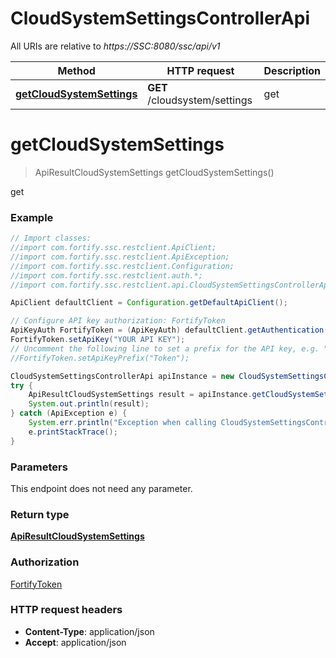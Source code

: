# CloudSystemSettingsControllerApi

All URIs are relative to *https://SSC:8080/ssc/api/v1*

Method | HTTP request | Description
------------- | ------------- | -------------
[**getCloudSystemSettings**](CloudSystemSettingsControllerApi.md#getCloudSystemSettings) | **GET** /cloudsystem/settings | get


<a name="getCloudSystemSettings"></a>
# **getCloudSystemSettings**
> ApiResultCloudSystemSettings getCloudSystemSettings()

get

### Example
```java
// Import classes:
//import com.fortify.ssc.restclient.ApiClient;
//import com.fortify.ssc.restclient.ApiException;
//import com.fortify.ssc.restclient.Configuration;
//import com.fortify.ssc.restclient.auth.*;
//import com.fortify.ssc.restclient.api.CloudSystemSettingsControllerApi;

ApiClient defaultClient = Configuration.getDefaultApiClient();

// Configure API key authorization: FortifyToken
ApiKeyAuth FortifyToken = (ApiKeyAuth) defaultClient.getAuthentication("FortifyToken");
FortifyToken.setApiKey("YOUR API KEY");
// Uncomment the following line to set a prefix for the API key, e.g. "Token" (defaults to null)
//FortifyToken.setApiKeyPrefix("Token");

CloudSystemSettingsControllerApi apiInstance = new CloudSystemSettingsControllerApi();
try {
    ApiResultCloudSystemSettings result = apiInstance.getCloudSystemSettings();
    System.out.println(result);
} catch (ApiException e) {
    System.err.println("Exception when calling CloudSystemSettingsControllerApi#getCloudSystemSettings");
    e.printStackTrace();
}
```

### Parameters
This endpoint does not need any parameter.

### Return type

[**ApiResultCloudSystemSettings**](ApiResultCloudSystemSettings.md)

### Authorization

[FortifyToken](../README.md#FortifyToken)

### HTTP request headers

 - **Content-Type**: application/json
 - **Accept**: application/json

